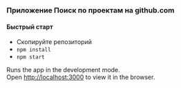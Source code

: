 ### Приложение Поиск по проектам на github.com

#### Быстрый старт

* Скопируйте репозиторий
*  `npm install`
*  `npm start`

Runs the app in the development mode.<br>
Open [http://localhost:3000](http://localhost:3000) to view it in the browser.
